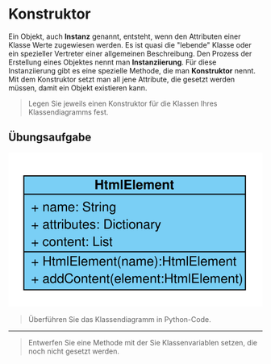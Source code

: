 Konstruktor
====================

Ein Objekt, auch **Instanz** genannt, entsteht, wenn den Attributen einer Klasse Werte zugewiesen werden. Es ist quasi die "lebende" Klasse oder ein spezieller Vertreter einer allgemeinen Beschreibung. Den Prozess der Erstellung eines Objektes nennt man **Instanziierung**. Für diese Instanziierung gibt es eine spezielle Methode, die man **Konstruktor** nennt. Mit dem Konstruktor setzt man all jene Attribute, die gesetzt werden müssen, damit ein Objekt existieren kann.

> Legen Sie jeweils einen Konstruktor für die Klassen Ihres Klassendiagramms fest.


## Übungsaufgabe

![Klassendiagramm](11_objektorientierung_Klassendiagramm_HtmlElement.png)

> Überführen Sie das Klassendiagramm in Python-Code.

---

> Entwerfen Sie eine Methode mit der Sie Klassenvariablen setzen, die noch nicht gesetzt werden.
